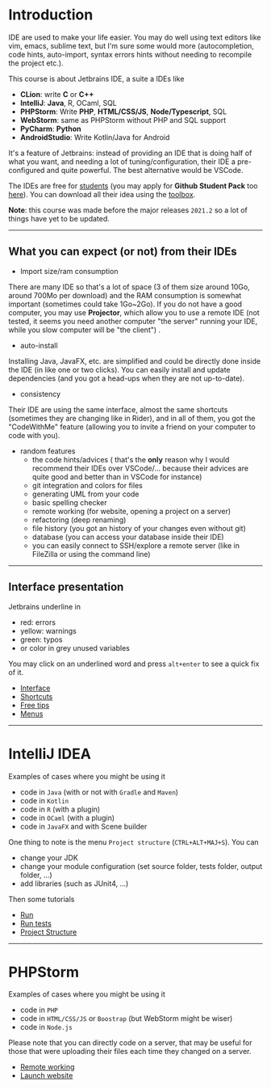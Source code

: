 # Introduction

IDE are used to make your life easier. You may do well
using text editors like vim, emacs, sublime text, but
I'm sure some would more (autocompletion, code hints,
auto-import, syntax errors hints without needing
to recompile the project etc.).

This course is about Jetbrains IDE, a suite a IDEs like

* **CLion**: write **C** or **C++**
* **IntelliJ**: **Java**, R, OCaml, SQL
* **PHPStorm**: Write **PHP**, **HTML/CSS/JS**, **Node/Typescript**, SQL
* **WebStorm**: same as PHPStorm without PHP and SQL support
* **PyCharm**: **Python**
* **AndroidStudio**: Write Kotlin/Java for Android

It's a feature of Jetbrains: instead of providing an IDE
that is doing half of what you want, and needing a lot
of tuning/configuration, their IDE a pre-configured
and quite powerful. The best alternative would be
VSCode.

The IDEs are free for 
[students](https://www.jetbrains.com/shop/eform/students)
(you may apply for **Github Student Pack** too
[here](https://education.github.com/pack#offers)).
You can download all their idea using the
[toolbox](https://www.jetbrains.com/toolbox-app/).

**Note**: this course was made before the major releases
``2021.2``  so a lot of things have yet to be updated.

<hr class="sl">

## What you can expect (or not) from their IDEs

* Import size/ram consumption

There are many IDE so that's a lot of space
(3 of them size around 10Go, around 700Mo per download)
and the RAM consumption
is somewhat important (sometimes could take 1Go~2Go). If you do
not have a good computer, you may use **Projector**, which
allow you to use a remote IDE
<span class="tms">
(not tested, it seems
you need another computer "the server" running your IDE,
while you slow computer will be "the client")
</span>
.

* auto-install

Installing Java, JavaFX, etc. are simplified and could
be directly done inside the IDE (in like one or two clicks).
You can easily install and update dependencies
(and you got a head-ups when they are not up-to-date).

* consistency

Their IDE are using the same interface, almost the
same shortcuts (sometimes they are changing like in Rider),
and in all of them, you got the "CodeWithMe" feature
(allowing you to invite a friend on your computer
to code with you).

* random features
  * the code hints/advices <span class="tms">(
  that's the **only** reason
  why I would recommend their IDEs over VSCode/...
  because their advices are quite good and better
  than in VSCode for instance)</span>
  * git integration and colors for files
  * generating UML from your code
  * basic spelling checker
  * remote working (for website, opening a project on a server)
  * refactoring (deep renaming)
  * file history (you got an history of your changes even without git)
  * database (you can access your database inside their IDE)
  * you can easily connect to SSH/explore a remote server (like in FileZilla or using the command line)

<hr class="sr">

## Interface presentation

Jetbrains underline in

* <span class="text-danger">red</span>: errors
* <span class="text-my-orange">yellow</span>: warnings
* <span class="text-success">green</span>: typos
* or color in <span class="text-muted">grey</span> unused variables

You may click on an underlined word and press ``alt+enter``
to see a quick fix of it.

* [Interface](presentation/interface.md)
* [Shortcuts](presentation/shortcuts.md)
* [Free tips](presentation/tips.md)
* [Menus](presentation/menus.md)

<hr class="sl">

# IntelliJ IDEA

Examples of cases where you might be using it

* code in ``Java`` (with or not with `Gradle` and `Maven`)
* code in ``Kotlin``
* code in ``R`` (with a plugin)
* code in ``OCaml`` (with a plugin)
* code in ``JavaFX`` and with Scene builder

One thing to note is the menu `Project structure`
(`CTRL+ALT+MAJ+S`). You can

* change your JDK
* change your module configuration (set source folder, tests folder, output folder, ...)
* add libraries (such as JUnit4, ...)

Then some tutorials

* [Run](idea/run.md)
* [Run tests](idea/tests.md)
* [Project Structure](idea/project-structure.md)

<hr class="sr">

# PHPStorm

Examples of cases where you might be using it

* code in ``PHP``
* code in ``HTML/CSS/JS`` or ``Boostrap`` (but WebStorm might be wiser)
* code in ``Node.js``

Please note that you can directly code on a server, that may be useful
for those that were uploading their files each time they changed
on a server.

* [Remote working](phpstorm/remote.md)
* [Launch website](phpstorm/start.md)